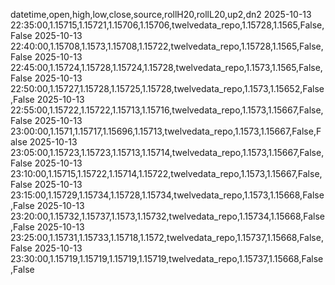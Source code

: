 datetime,open,high,low,close,source,rollH20,rollL20,up2,dn2
2025-10-13 22:35:00,1.15715,1.15721,1.15706,1.15706,twelvedata_repo,1.15728,1.1565,False,False
2025-10-13 22:40:00,1.15708,1.1573,1.15708,1.15722,twelvedata_repo,1.15728,1.1565,False,False
2025-10-13 22:45:00,1.15724,1.15728,1.15724,1.15728,twelvedata_repo,1.1573,1.1565,False,False
2025-10-13 22:50:00,1.15727,1.15728,1.15725,1.15728,twelvedata_repo,1.1573,1.15652,False,False
2025-10-13 22:55:00,1.15722,1.15722,1.15713,1.15716,twelvedata_repo,1.1573,1.15667,False,False
2025-10-13 23:00:00,1.1571,1.15717,1.15696,1.15713,twelvedata_repo,1.1573,1.15667,False,False
2025-10-13 23:05:00,1.15723,1.15723,1.15713,1.15714,twelvedata_repo,1.1573,1.15667,False,False
2025-10-13 23:10:00,1.15715,1.15722,1.15714,1.15722,twelvedata_repo,1.1573,1.15667,False,False
2025-10-13 23:15:00,1.15729,1.15734,1.15728,1.15734,twelvedata_repo,1.1573,1.15668,False,False
2025-10-13 23:20:00,1.15732,1.15737,1.1573,1.15732,twelvedata_repo,1.15734,1.15668,False,False
2025-10-13 23:25:00,1.15731,1.15733,1.15718,1.1572,twelvedata_repo,1.15737,1.15668,False,False
2025-10-13 23:30:00,1.15719,1.15719,1.15719,1.15719,twelvedata_repo,1.15737,1.15668,False,False
